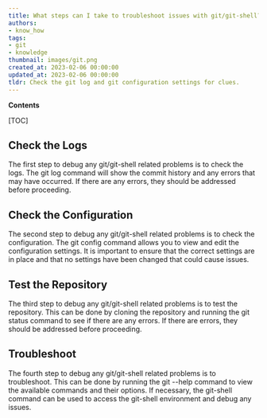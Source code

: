 ```yaml
---
title: What steps can I take to troubleshoot issues with git/git-shell?
authors:
- know_how
tags:
- git
- knowledge
thumbnail: images/git.png
created_at: 2023-02-06 00:00:00
updated_at: 2023-02-06 00:00:00
tldr: Check the git log and git configuration settings for clues.
---
```


**Contents**

[TOC]

## Check the Logs

The first step to debug any git/git-shell related problems is to check the logs. The git log command will show the commit history and any errors that may have occurred. If there are any errors, they should be addressed before proceeding.

## Check the Configuration

The second step to debug any git/git-shell related problems is to check the configuration. The git config command allows you to view and edit the configuration settings. It is important to ensure that the correct settings are in place and that no settings have been changed that could cause issues.

## Test the Repository

The third step to debug any git/git-shell related problems is to test the repository. This can be done by cloning the repository and running the git status command to see if there are any errors. If there are errors, they should be addressed before proceeding.

## Troubleshoot

The fourth step to debug any git/git-shell related problems is to troubleshoot. This can be done by running the git --help command to view the available commands and their options. If necessary, the git-shell command can be used to access the git-shell environment and debug any issues.
